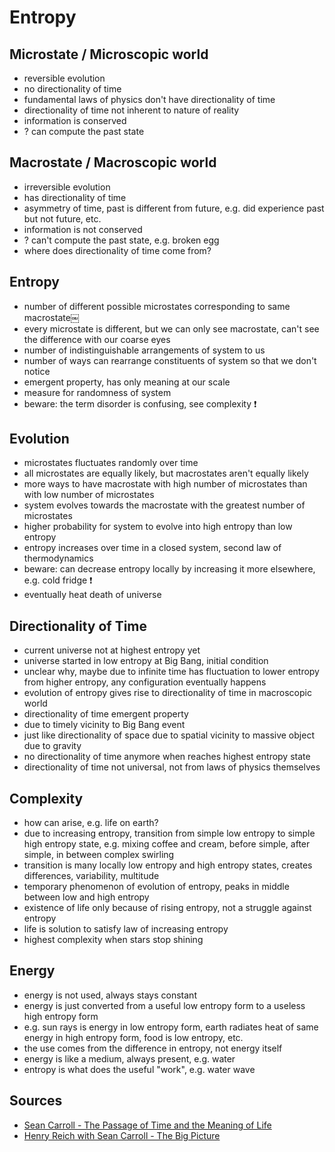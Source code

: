 # Entropy



## Microstate / Microscopic world

- reversible evolution
- no directionality of time
- fundamental laws of physics don't have directionality of time
- directionality of time not inherent to nature of reality
- information is conserved
- ? can compute the past state



## Macrostate / Macroscopic world

- irreversible evolution
- has directionality of time
- asymmetry of time, past is different from future, e.g. did experience past but not future, etc.
- information is not conserved
- ? can't compute the past state, e.g. broken egg
- where does directionality of time come from?



## Entropy

- number of different possible microstates corresponding to same macrostate￼
- every microstate is different, but we can only see macrostate, can't see the difference with our coarse eyes
- number of indistinguishable arrangements of system to us
- number of ways can rearrange constituents of system so that we don't notice
- emergent property, has only meaning at our scale
- measure for randomness of system
- beware: the term disorder is confusing, see complexity ❗️



## Evolution

- microstates fluctuates randomly over time
- all microstates are equally likely, but macrostates aren't equally likely
- more ways to have macrostate with high number of microstates than with low number of microstates
- system evolves towards the macrostate with the greatest number of microstates
- higher probability for system to evolve into high entropy than low entropy
- entropy increases over time in a closed system, second law of thermodynamics
- beware: can decrease entropy locally by increasing it more elsewhere, e.g. cold fridge ❗️
- eventually heat death of universe



## Directionality of Time

- current universe not at highest entropy yet
- universe started in low entropy at Big Bang, initial condition
- unclear why, maybe due to infinite time has fluctuation to lower entropy from higher entropy, any configuration eventually happens
- evolution of entropy gives rise to directionality of time in macroscopic world
- directionality of time emergent property
- due to timely vicinity to Big Bang event
- just like directionality of space due to spatial vicinity to massive object due to gravity
- no directionality of time anymore when reaches highest entropy state
- directionality of time not universal, not from laws of physics themselves



## Complexity

- how can arise, e.g. life on earth?
- due to increasing entropy, transition from simple low entropy to simple high entropy state, e.g. mixing coffee and cream, before simple, after simple, in between complex swirling
- transition is many locally low entropy and high entropy states, creates differences, variability, multitude
- temporary phenomenon of evolution of entropy, peaks in middle between low and high entropy
- existence of life only because of rising entropy, not a struggle against entropy
- life is solution to satisfy law of increasing entropy
- highest complexity when stars stop shining



## Energy

- energy is not used, always stays constant
- energy is just converted from a useful low entropy form to a useless high entropy form
- e.g. sun rays is energy in low entropy form, earth radiates heat of same energy in high entropy form, food is low entropy, etc.
- the use comes from the difference in entropy, not energy itself
- energy is like a medium, always present, e.g. water
- entropy is what does the useful "work", e.g. water wave



## Sources

- [Sean Carroll - The Passage of Time and the Meaning of Life](https://www.youtube.com/watch?v=-nTQi_LgIQ4)
- [Henry Reich with Sean Carroll - The Big Picture](https://youtube.com/playlist?list=PLoaVOjvkzQtyZF-2VpJrxPz7bxK_p1Dd2)